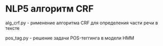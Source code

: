 # NLP5 алгоритм CRF

alg_crf.py - рименение алгоритма CRF для определения части речи в тексте

pos_tag.py - решение задачи POS-теггинга в модели HMM
